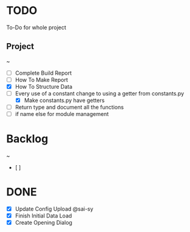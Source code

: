 # TODO

To-Do for whole project

## Project
~
- [ ] Complete Build Report
 - [ ] How To Make Report
 - [X] How To Structure Data
- [ ] Every use of a constant change to using a getter from constants.py
    - [x] Make constants.py have getters
- [ ] Return type and document all the functions
- [ ] if name else for module management

# Backlog
~
- [ ]

# DONE

- [x] Update Config Upload @sai-sy
- [x] Finish Initial Data Load
- [x] Create Opening Dialog